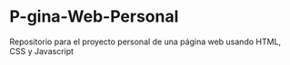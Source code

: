 # P-gina-Web-Personal
Repositorio para el proyecto personal de una página web usando HTML, CSS y Javascript
